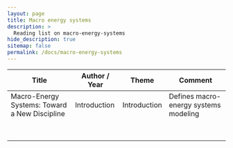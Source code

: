 ```yaml
---
layout: page
title: Macro energy systems
description: >
  Reading list on macro-energy-systems
hide_description: true
sitemap: false
permalink: /docs/macro-energy-systems
---
```


| **Title** | **Author / Year** | **Theme** | **Comment** |
|-----------|-------------------|-----------|-------------|
| Macro-Energy Systems: Toward a New Discipline | Introduction | Introduction | Defines macro-energy systems modeling |
|           |                   |           |             |
|           |                   |           |             |
|           |                   |           |             |
|           |                   |           |             |
|           |                   |           |             |
|           |                   |           |             |
|           |                   |           |             |
|           |                   |           |             |

			
